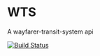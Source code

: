 # WTS
A wayfarer-transit-system api

[![Build Status](https://travis-ci.com/sechibueze/WTS.svg?branch=develop)](https://travis-ci.com/sechibueze/WTS)